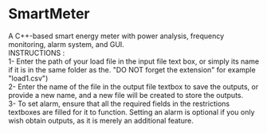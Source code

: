 # SmartMeter  
A C++-based smart energy meter with power analysis, frequency monitoring, alarm system, and GUI.      
INSTRUCTIONS :       
1- Enter the path of your load file in the input file text box, or simply its name if it is in the same folder as the. "DO NOT forget the extension" for example "load1.csv")       
2- Enter the name of the file in the output file textbox to save the outputs, or provide a new name, and a new file will be created to store the outputs.        
3- To set alarm, ensure that all the required fields in the restrictions textboxes are filled for it to function. Setting an alarm is optional if you only wish obtain outputs, as it is merely an additional feature.       
